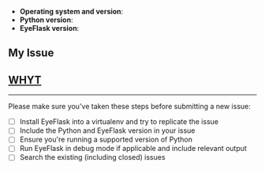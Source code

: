 - **Operating system and version**:
- **Python version**:
- **EyeFlask version**:

## My Issue



## [WHYT](http://mattgemmell.com/what-have-you-tried)



---

Please make sure you've taken these steps before submitting a new issue:

- [ ] Install EyeFlask into a virtualenv and try to replicate the issue
- [ ] Include the Python and EyeFlask version in your issue
- [ ] Ensure you're running a supported version of Python
- [ ] Run EyeFlask in debug mode if applicable and include relevant output
- [ ] Search the existing (including closed) issues
